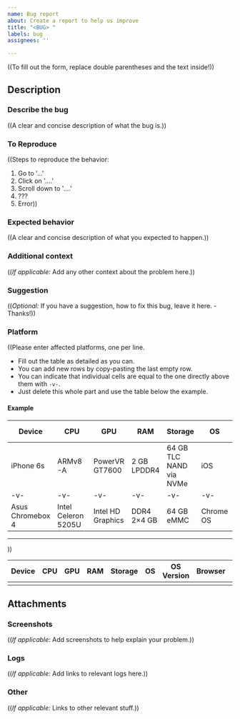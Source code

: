 ```yaml
---
name: Bug report
about: Create a report to help us improve
title: "<BUG> "
labels: bug
assignees: ''

---
```


((To fill out the form, replace double parentheses and the text inside!))

## Description

### Describe the bug
((A clear and concise description of what the bug is.))

### To Reproduce
((Steps to reproduce the behavior:
1. Go to '...'
2. Click on '....'
3. Scroll down to '....'
4. ???
5. Error))

### Expected behavior
((A clear and concise description of what you expected to happen.))

### Additional context
((*If applicable:* Add any other context about the problem here.))

### Suggestion
((*Optional:* If you have a suggestion, how to fix this bug, leave it here. - Thanks!))

### Platform
((Please enter affected platforms, one per line.

- Fill out the table as detailed as you can.
- You can add new rows by copy-pasting the last empty row.
- You can indicate that individual cells are equal to the one directly above them with `-v-`.
- Just delete this whole part and use the table below the example.

#### Example

|Device				|CPU				|GPU				|RAM		|Storage				|OS			|OS Version		|Browser|Browser Version|Software Version	|
|---				|---				|---				|---		|---					|---		|---			|---	|---			|---				|
|iPhone 6s			|ARMv8-A			|PowerVR GT7600		|2 GB LPDDR4|64 GB TLC NAND via NVMe|iOS		|15.6			|Safari	|15.6			|01.42.00r			|
| -v-				| -v-				| -v-				| -v-		| -v-					|-v-		|-v-			|Opera	|3.3.3			|-v-				|
|Asus Chromebox 4	|Intel Celeron 5205U|Intel HD Graphics	|DDR4 2×4 GB|64 GB eMMC				|Chrome OS	|103.0.5050.132	|Chrome	|103.0.5060		|-v-				|

---

))

|Device				|CPU				|GPU				|RAM		|Storage				|OS			|OS Version		|Browser|Browser Version|Software Version	|
|---				|---				|---				|---		|---					|---		|---			|---	|---			|---				|
|					|					|					|			|						|			|				|		|				|					|

## Attachments

### Screenshots
((*If applicable:* Add screenshots to help explain your problem.))

### Logs
((*If applicable:* Add links to relevant logs here.))

### Other
((*If applicable:* Links to other relevant stuff.))
